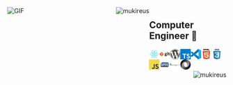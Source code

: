 
<img align="left" alt="GIF" src="https://media.giphy.com/media/croAim2N8Cf0k/giphy.gif" width="250" height="250"/>
<img height="160em" align="left" src="https://github-readme-stats.vercel.app/api/top-langs?username=damlabkocak&show_icons=true&locale=en&layout=compact&langs_count=8&theme=algolia" alt="mukireus"/>

## Computer Engineer 🚀

<img align="left" alt="React" width="24px" src="https://raw.githubusercontent.com/github/explore/cebd63002168a05a6a642f309227eefeccd92950/topics/react/react.png" />
<img align="left" alt="Git" width="24px" src="https://raw.githubusercontent.com/github/explore/80688e429a7d4ef2fca1e82350fe8e3517d3494d/topics/git/git.png" />
<img align="left" alt="Wordpress" width="24px" src="https://raw.githubusercontent.com/github/explore/cebd63002168a05a6a642f309227eefeccd92950/topics/wordpress/wordpress.png" />
<img align="left" alt="Typescript" width="24px" src="https://raw.githubusercontent.com/github/explore/cebd63002168a05a6a642f309227eefeccd92950/topics/typescript/typescript.png" />
<img align="left" alt="Vscode" width="24px" src="https://raw.githubusercontent.com/github/explore/cebd63002168a05a6a642f309227eefeccd92950/topics/visual-studio-code/visual-studio-code.png" />
<img align="left" alt="Html" width="24px" src="https://raw.githubusercontent.com/github/explore/cebd63002168a05a6a642f309227eefeccd92950/topics/html/html.png" />
<img align="left" alt="Css" width="24px" src="https://raw.githubusercontent.com/github/explore/cebd63002168a05a6a642f309227eefeccd92950/topics/css/css.png" />
<img align="left" alt="js" width="24px" src="https://raw.githubusercontent.com/github/explore/cebd63002168a05a6a642f309227eefeccd92950/topics/javascript/javascript.png" />
<img align="left" alt="less" width="24px" src="https://raw.githubusercontent.com/github/explore/cebd63002168a05a6a642f309227eefeccd92950/topics/less/less.png" />
<img align="left" alt="mongodb" width="24px" src="https://raw.githubusercontent.com/github/explore/cebd63002168a05a6a642f309227eefeccd92950/topics/mongodb/mongodb.png" />
<img align="left" alt="json" width="24px" src="https://raw.githubusercontent.com/github/explore/cebd63002168a05a6a642f309227eefeccd92950/topics/json/json.png" />

<br />
<br />
<br />

<img height="150em" align="right" src="https://github-readme-stats.vercel.app/api?username=damlabkocak&show_icons=true&locale=en&theme=algolia&include_all_commits=true&count_private=true" alt="mukireus"/>


